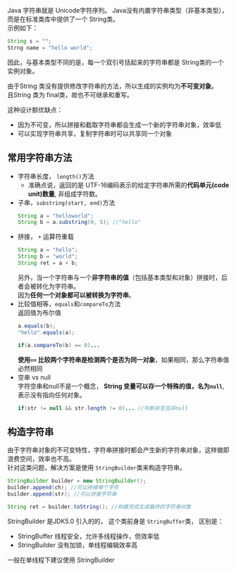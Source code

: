 Java 字符串就是 Unicode字符序列。 
Java没有内置字符串类型（非基本类型），而是在标准类库中提供了一个 String类。  
示例如下：
```java
String s = "";
Strng name = "hello world";
```
因此，与基本类型不同的是，每一个双引号括起来的字符串都是 String类的一个实例对象。

由于String 类没有提供修改字符串的方法，所以生成的实例均为**不可变对象**。  
且String 类为 final类，故也不可继承和重写。

这种设计额优缺点：
- 因为不可变，所以拼接和截取字符串都会生成一个新的字符串对象，效率低
- 可以实现字符串共享，复制字符串时可以共享同一个对象

## 常用字符串方法
- 字符串长度， `length()`方法
    - 准确点说，返回的是 UTF-16编码表示的给定字符串所需的**代码单元(code unit)数量**, 非组成字符数。  
- 子串，`substring(start, end)`方法
    ```java
    String a = "helloworld";
    String b = a.substring(0, 5); //"hello"
    ```
- 拼接， `+` 运算符重载
    ```java
    String a = "hello";
    String b = "world";
    String ret = a + b;
    ```
    另外，当一个字符串与一个**非字符串的值**（包括基本类型和对象）拼接时，后者会被转化为字符串。  
    因为**任何一个对象都可以被转换为字符串**。
- 比较值相等，`equals`和`compareTo`方法  
    返回值为布尔值
    ```java
    a.equals(b);
    "hello".equals(a);

    if(a.compareTo(b) == 0)...
    ```
    **使用`==` 比较两个字符串是检测两个是否为同一对象**，如果相同，那么字符串值必然相同
- 空串 vs null  
    字符空串和null不是一个概念， **String 变量可以存一个特殊的值，名为`null`**, 表示没有指向任何对象。
    ```java
    if(str != null && str.length != 0)... //判断非空且非null
    ```
## 构造字符串
由于字符串对象的不可变特性，字符串拼接时都会产生新的字符串对象，这样做即浪费空间，效率也不高。    
针对这类问题，解决方案是使用 `StringBuilder`类来构造字符串。
```java
StringBuilder builder = new StringBuilder();
builder.append(ch); //可以拼接单个字符
builder.append(str); //可以拼接字符串

String ret = builder.toString(); //构建完成生成最终的字符串对象
```
StringBuilder 是JDK5.0 引入的的， 这个类前身是 `StringBuffer`类， 区别是：
- StringBuffer 线程安全，允许多线程操作，但效率低
- StringBuilder 没有加锁，单线程编辑效率高

一般在单线程下建议使用 StringBuilder